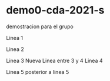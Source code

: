 # demo0-cda-2021-s
demostracion para el grupo

Linea 1

Linea 2

Linea 3
Nueva Linea entre 3 y 4
Linea 4

Linea 5
posterior a linea 5
